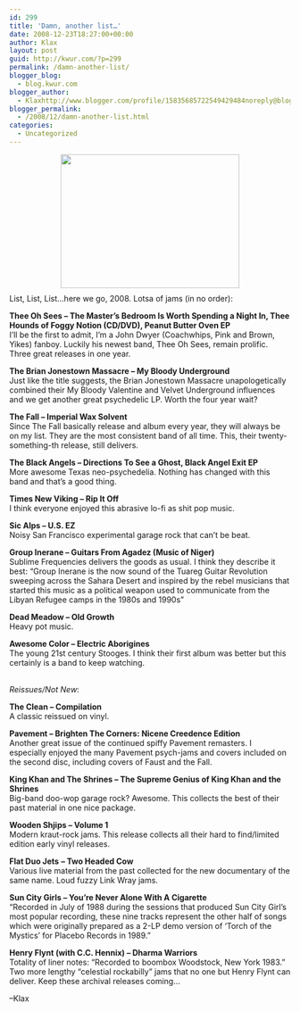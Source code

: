 ```yaml
---
id: 299
title: 'Damn, another list…'
date: 2008-12-23T18:27:00+00:00
author: Klax
layout: post
guid: http://kwur.com/?p=299
permalink: /damn-another-list/
blogger_blog:
  - blog.kwur.com
blogger_author:
  - Klaxhttp://www.blogger.com/profile/15835685722549429484noreply@blogger.com
blogger_permalink:
  - /2008/12/damn-another-list.html
categories:
  - Uncategorized
---
```

<div class="pf-content">
  <p>
    <a onblur="try {parent.deselectBloggerImageGracefully();} catch(e) {}" href="http://www.kwur.com/blog/uploaded_images/l_63ea7fbe92ff5fc3fa6e194439102623-718117.jpg"><img style="margin: 0px auto 10px; display: block; text-align: center; cursor: pointer; width: 320px; height: 240px;" src="http://www.kwur.com/blog/uploaded_images/l_63ea7fbe92ff5fc3fa6e194439102623-718114.jpg" alt="" border="0" /></a>List, List, List…here we go, 2008. Lotsa of jams (in no order):
  </p>
  
  <p>
    <span style="font-weight: bold;">Thee Oh Sees – The Master’s Bedroom Is Worth Spending a Night In, Thee Hounds of Foggy Notion (CD/DVD), Peanut Butter Oven EP</span><br />I’ll be the first to admit, I’m a John Dwyer (Coachwhips, Pink and Brown, Yikes) fanboy. Luckily his newest band, Thee Oh Sees, remain prolific. Three great releases in one year.
  </p>
  
  <p>
    <span style="font-weight: bold;">The Brian Jonestown Massacre – My Bloody Underground</span><br />Just like the title suggests, the Brian Jonestown Massacre unapologetically combined their My Bloody Valentine and Velvet Underground influences and we get another great psychedelic LP. Worth the four year wait?
  </p>
  
  <p>
    <span style="font-weight: bold;">The Fall – Imperial Wax Solvent</span><br />Since The Fall basically release and album every year, they will always be on my list. They are the most consistent band of all time. This, their twenty-something-th release, still delivers.
  </p>
  
  <p>
    <span style="font-weight: bold;">The Black Angels – Directions To See a Ghost, Black Angel Exit EP</span><br />More awesome Texas neo-psychedelia. Nothing has changed with this band and that’s a good thing.
  </p>
  
  <p>
    <span style="font-weight: bold;">Times New Viking – Rip It Off</span><br />I think everyone enjoyed this abrasive lo-fi as shit pop music.
  </p>
  
  <p>
    <span style="font-weight: bold;">Sic Alps – U.S. EZ</span><br />Noisy San Francisco experimental garage rock that can’t be beat.
  </p>
  
  <p>
    <span style="font-weight: bold;">Group Inerane – Guitars From Agadez (Music of Niger)</span><br />Sublime Frequencies delivers the goods as usual. I think they describe it best: “Group Inerane is the now sound of the Tuareg Guitar Revolution sweeping across the Sahara Desert and inspired by the rebel musicians that started this music as a political weapon used to communicate from the Libyan Refugee camps in the 1980s and 1990s”
  </p>
  
  <p>
    <span style="font-weight: bold;">Dead Meadow – Old Growth</span><br />Heavy pot music.
  </p>
  
  <p>
    <span style="font-weight: bold;">Awesome Color – Electric Aborigines</span><br />The young 21st century Stooges. I think their first album was better but this certainly is a band to keep watching.
  </p>
  
  <p>
    <span style="font-style: italic;"><br />Reissues/Not New</span>:
  </p>
  
  <p>
    <span style="font-weight: bold;">The Clean – Compilation</span><br />A classic reissued on vinyl.
  </p>
  
  <p>
    <span style="font-weight: bold;">Pavement – Brighten The Corners: Nicene Creedence Edition</span><br />Another great issue of the continued spiffy Pavement remasters. I especially enjoyed the many Pavement psych-jams and covers included on the second disc, including covers of Faust and the Fall.
  </p>
  
  <p>
    <span style="font-weight: bold;">King Khan and The Shrines – The Supreme Genius of King Khan and the Shrines</span><br />Big-band doo-wop garage rock? Awesome. This collects the best of their past material in one nice package.
  </p>
  
  <p>
    <span style="font-weight: bold;">Wooden Shjips – Volume 1</span><br />Modern kraut-rock jams. This release collects all their hard to find/limited edition early vinyl releases.
  </p>
  
  <p>
    <span style="font-weight: bold;">Flat Duo Jets</span> <span style="font-weight: bold;">– Two Headed Cow</span><br />Various live material from the past collected for the new documentary of the same name. Loud fuzzy Link Wray jams.
  </p>
  
  <p>
    <span style="font-weight: bold;">Sun City Girls – You’re Never Alone With A Cigarette</span><br />“Recorded in July of 1988 during the sessions that produced Sun City Girl’s most popular recording, these nine tracks represent the other half of songs which were originally prepared as a 2-LP demo version of ‘Torch of the Mystics’ for Placebo Records in 1989.”
  </p>
  
  <p>
    <span style="font-weight: bold;">Henry Flynt (with C.C. Hennix) – Dharma Warriors<br /></span>Totality of liner notes: “Recorded to boombox Woodstock, New York 1983.” Two more lengthy “celestial rockabilly” jams that no one but Henry Flynt can deliver. Keep these archival releases coming…
  </p>
  
  <p>
    –Klax
  </p>
</div>